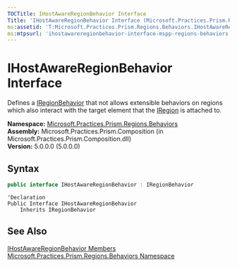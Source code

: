 ```yaml
---
TOCTitle: IHostAwareRegionBehavior Interface
Title: 'IHostAwareRegionBehavior Interface (Microsoft.Practices.Prism.Regions.Behaviors)'
ms:assetid: 'T:Microsoft.Practices.Prism.Regions.Behaviors.IHostAwareRegionBehavior'
ms:mtpsurl: 'ihostawareregionbehavior-interface-mspp-regions-behaviors.md'
---
```


# IHostAwareRegionBehavior Interface

Defines a [IRegionBehavior](/patterns-practices/reference/iregionbehavior-interface-mspp-regions) that not allows extensible behaviors on regions which also interact with the target element that the [IRegion](/patterns-practices/reference/iregion-interface-mspp-regions) is attached to.

**Namespace:** [Microsoft.Practices.Prism.Regions.Behaviors](/patterns-practices/reference/mspp-regions-behaviors-namespace)<br/>
**Assembly:** Microsoft.Practices.Prism.Composition (in Microsoft.Practices.Prism.Composition.dll)<br/>
**Version:** 5.0.0.0 (5.0.0.0)

## Syntax

```C#
public interface IHostAwareRegionBehavior : IRegionBehavior
```

```VB
'Declaration
Public Interface IHostAwareRegionBehavior
	Inherits IRegionBehavior
```

## See Also

[IHostAwareRegionBehavior Members](/patterns-practices/reference/ihostawareregionbehavior-members-mspp-regions-behaviors)<br/>
[Microsoft.Practices.Prism.Regions.Behaviors Namespace](/patterns-practices/reference/mspp-regions-behaviors-namespace)<br/>